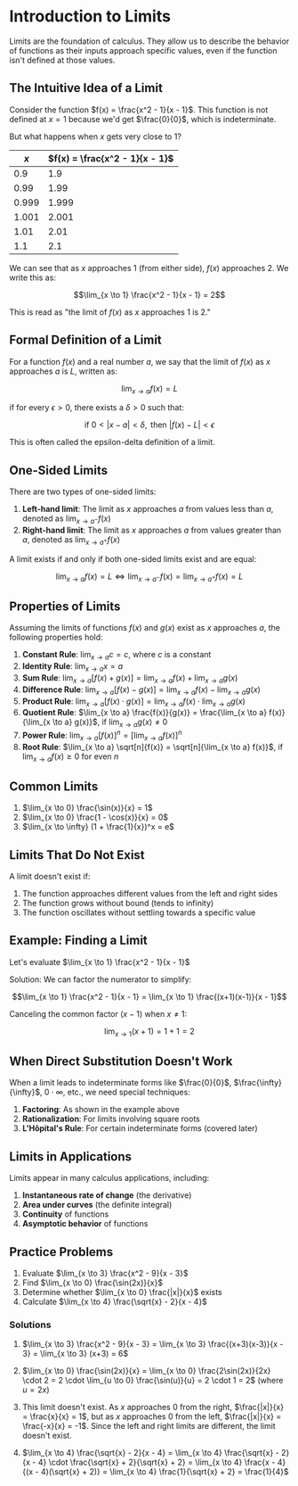 # Introduction to Limits

Limits are the foundation of calculus. They allow us to describe the behavior of functions as their inputs approach specific values, even if the function isn't defined at those values.

## The Intuitive Idea of a Limit

Consider the function $f(x) = \frac{x^2 - 1}{x - 1}$. This function is not defined at $x = 1$ because we'd get $\frac{0}{0}$, which is indeterminate.

But what happens when $x$ gets very close to 1?

| $x$ | $f(x) = \frac{x^2 - 1}{x - 1}$ |
|-----|------------------------------|
| 0.9 | 1.9 |
| 0.99 | 1.99 |
| 0.999 | 1.999 |
| 1.001 | 2.001 |
| 1.01 | 2.01 |
| 1.1 | 2.1 |

We can see that as $x$ approaches 1 (from either side), $f(x)$ approaches 2. We write this as:

$$\lim_{x \to 1} \frac{x^2 - 1}{x - 1} = 2$$

This is read as "the limit of $f(x)$ as $x$ approaches 1 is 2."

## Formal Definition of a Limit

For a function $f(x)$ and a real number $a$, we say that the limit of $f(x)$ as $x$ approaches $a$ is $L$, written as:

$$\lim_{x \to a} f(x) = L$$

if for every $\epsilon > 0$, there exists a $\delta > 0$ such that:

$$\text{if } 0 < |x - a| < \delta, \text{ then } |f(x) - L| < \epsilon$$

This is often called the epsilon-delta definition of a limit.

## One-Sided Limits

There are two types of one-sided limits:

1. **Left-hand limit**: The limit as $x$ approaches $a$ from values less than $a$, denoted as $\lim_{x \to a^-} f(x)$
2. **Right-hand limit**: The limit as $x$ approaches $a$ from values greater than $a$, denoted as $\lim_{x \to a^+} f(x)$

A limit exists if and only if both one-sided limits exist and are equal:

$$\lim_{x \to a} f(x) = L \iff \lim_{x \to a^-} f(x) = \lim_{x \to a^+} f(x) = L$$

## Properties of Limits

Assuming the limits of functions $f(x)$ and $g(x)$ exist as $x$ approaches $a$, the following properties hold:

1. **Constant Rule**: $\lim_{x \to a} c = c$, where $c$ is a constant
2. **Identity Rule**: $\lim_{x \to a} x = a$
3. **Sum Rule**: $\lim_{x \to a} [f(x) + g(x)] = \lim_{x \to a} f(x) + \lim_{x \to a} g(x)$
4. **Difference Rule**: $\lim_{x \to a} [f(x) - g(x)] = \lim_{x \to a} f(x) - \lim_{x \to a} g(x)$
5. **Product Rule**: $\lim_{x \to a} [f(x) \cdot g(x)] = \lim_{x \to a} f(x) \cdot \lim_{x \to a} g(x)$
6. **Quotient Rule**: $\lim_{x \to a} \frac{f(x)}{g(x)} = \frac{\lim_{x \to a} f(x)}{\lim_{x \to a} g(x)}$, if $\lim_{x \to a} g(x) \neq 0$
7. **Power Rule**: $\lim_{x \to a} [f(x)]^n = [\lim_{x \to a} f(x)]^n$
8. **Root Rule**: $\lim_{x \to a} \sqrt[n]{f(x)} = \sqrt[n]{\lim_{x \to a} f(x)}$, if $\lim_{x \to a} f(x) \geq 0$ for even $n$

## Common Limits

1. $\lim_{x \to 0} \frac{\sin(x)}{x} = 1$
2. $\lim_{x \to 0} \frac{1 - \cos(x)}{x} = 0$
3. $\lim_{x \to \infty} (1 + \frac{1}{x})^x = e$

## Limits That Do Not Exist

A limit doesn't exist if:

1. The function approaches different values from the left and right sides
2. The function grows without bound (tends to infinity)
3. The function oscillates without settling towards a specific value

## Example: Finding a Limit

Let's evaluate $\lim_{x \to 1} \frac{x^2 - 1}{x - 1}$

Solution:
We can factor the numerator to simplify:

$$\lim_{x \to 1} \frac{x^2 - 1}{x - 1} = \lim_{x \to 1} \frac{(x+1)(x-1)}{x - 1}$$

Canceling the common factor $(x-1)$ when $x \neq 1$:

$$\lim_{x \to 1} (x+1) = 1+1 = 2$$

## When Direct Substitution Doesn't Work

When a limit leads to indeterminate forms like $\frac{0}{0}$, $\frac{\infty}{\infty}$, $0 \cdot \infty$, etc., we need special techniques:

1. **Factoring**: As shown in the example above
2. **Rationalization**: For limits involving square roots
3. **L'Hôpital's Rule**: For certain indeterminate forms (covered later)

## Limits in Applications

Limits appear in many calculus applications, including:

1. **Instantaneous rate of change** (the derivative)
2. **Area under curves** (the definite integral)
3. **Continuity** of functions
4. **Asymptotic behavior** of functions

## Practice Problems

1. Evaluate $\lim_{x \to 3} \frac{x^2 - 9}{x - 3}$
2. Find $\lim_{x \to 0} \frac{\sin(2x)}{x}$
3. Determine whether $\lim_{x \to 0} \frac{|x|}{x}$ exists
4. Calculate $\lim_{x \to 4} \frac{\sqrt{x} - 2}{x - 4}$

### Solutions

1. $\lim_{x \to 3} \frac{x^2 - 9}{x - 3} = \lim_{x \to 3} \frac{(x+3)(x-3)}{x - 3} = \lim_{x \to 3} (x+3) = 6$

2. $\lim_{x \to 0} \frac{\sin(2x)}{x} = \lim_{x \to 0} \frac{2\sin(2x)}{2x} \cdot 2 = 2 \cdot \lim_{u \to 0} \frac{\sin(u)}{u} = 2 \cdot 1 = 2$ (where $u = 2x$)

3. This limit doesn't exist. As $x$ approaches 0 from the right, $\frac{|x|}{x} = \frac{x}{x} = 1$, but as $x$ approaches 0 from the left, $\frac{|x|}{x} = \frac{-x}{x} = -1$. Since the left and right limits are different, the limit doesn't exist.

4. $\lim_{x \to 4} \frac{\sqrt{x} - 2}{x - 4} = \lim_{x \to 4} \frac{\sqrt{x} - 2}{x - 4} \cdot \frac{\sqrt{x} + 2}{\sqrt{x} + 2} = \lim_{x \to 4} \frac{x - 4}{(x - 4)(\sqrt{x} + 2)} = \lim_{x \to 4} \frac{1}{\sqrt{x} + 2} = \frac{1}{4}$